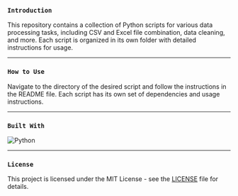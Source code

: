 ### <center><p align = "left">`Introduction`</p> </center>
This repository contains a collection of Python scripts for various data processing tasks, including CSV and Excel file combination, data cleaning, and more. Each script is organized in its own folder with detailed instructions for usage.

<hr>

### <center><p align = "left">`How to Use`</p> </center>
Navigate to the directory of the desired script and follow the instructions in the README file. Each script has its own set of dependencies and usage instructions.

<hr>

### <center><p align = "left">`Built With`</p> </center>
![Python](https://img.shields.io/badge/python-3670A0?style=for-the-badge&logo=python&logoColor=ffdd54)

<hr>

### <center><p align = "left">`License`</p> </center> 
This project is licensed under the MIT License - see the [LICENSE](LICENSE) file for details.
